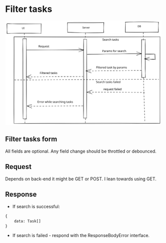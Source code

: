 # Filter tasks

![Filter tasks diagram](./images/filter-tasks-diagram.svg)

## Filter tasks form

All fields are optional. Any field change should be throttled or debounced.

## Request

Depends on back-end it might be GET or POST. I lean towards using GET.

## Response

- If search is successful:

```
{
    data: Task[]
}
```

- If search is failed - respond with the ResponseBodyError interface.
